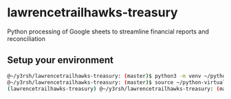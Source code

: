 # lawrencetrailhawks-treasury
Python processing of Google sheets to streamline financial reports and reconciliation
## Setup your environment
```bash
@~/y3rsh/lawrencetrailhawks-treasury: (master)$ python3 -m venv ~/python-virtual-environments/lawrencetrailhawks-treasury
@~/y3rsh/lawrencetrailhawks-treasury: (master)$ source ~/python-virtual-environments/lawrencetrailhawks-treasury/bin/activate
(lawrencetrailhawks-treasury) @~/y3rsh/lawrencetrailhawks-treasury: (master)$ pip3 install -r requirements.txt
```
